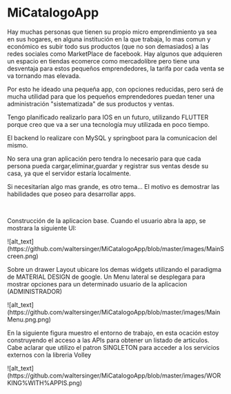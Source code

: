 # MiCatalogoApp

<p>Hay muchas personas que tienen su propio micro emprendimiento ya sea en sus hogares, en alguna institución en la que trabaja, lo mas comun y económico es subir todo sus productos (que no son demasiados) a las redes sociales como MarketPlace de facebook.
Hay algunos que adquieren un espacio en tiendas ecomerce como mercadolibre pero tiene una desventaja para estos pequeños emprendedores, la tarifa por cada venta se va tornando mas elevada.</p>
<p>
Por esto he ideado una pequeña app, con opciones reducidas, pero será de mucha utilidad para que los pequeños emprendedores puedan tener una administración "sistematizada" de sus productos y ventas.</p>
<p>Tengo planificado realizarlo para IOS en un futuro, utilizando FLUTTER porque creo que va a ser una tecnología muy utilizada en poco tiempo.</p>
<p>El backend lo realizare con MySQL y springboot para la comunicacion del mismo.</p>
<p>No sera una gran aplicación pero tendra lo necesario para que cada persona pueda cargar,eliminar,guardar y registrar sus ventas desde su casa, ya que el servidor estaría localmente.</p>
<p>Si necesitarían algo mas grande, es otro tema...
El motivo es demostrar las habilidades que poseo para desarrollar apps.</p>
<br/>
<p>Construcción de la aplicacion base. Cuando el usuario abra la app, se mostrara la siguiente UI: </p>
![alt_text] (https://github.com/waltersinger/MiCatalogoApp/blob/master/images/MainScreen.png)
<p>Sobre un drawer Layout ubicare los demas widgets utilizando el paradigma de MATERIAL DESIGN de google. Un Menu lateral se desplegara para mostrar opciones para un determinado usuario de la aplicacion (ADMINISTRADOR) </p>
![alt_text](https://github.com/waltersinger/MiCatalogoApp/blob/master/images/MainMenu.png.png)
<p>En la siguiente figura muestro el entorno de trabajo, en esta ocación estoy construyendo el acceso a las APIs para obtener un listado de articulos. Cabe aclarar que utilizo el patron SINGLETON para acceder a los servicios externos con la libreria Volley </p>
![alt_text] (https://github.com/waltersinger/MiCatalogoApp/blob/master/images/WORKING%WITH%APPIS.png)

